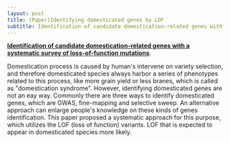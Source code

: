 ```yaml
---
layout: post
title: (Paper)Identifying domesticated genes by LOF
subtitle: Identification of candidate domestication-related genes with a systematic survey of loss-of-function mutations
---
```


[**Identification of candidate domestication-related genes with a systematic survey of loss-of-function mutations**](https://onlinelibrary.wiley.com/doi/pdf/10.1111/tpj.14104). 

Domestication process is caused by human's intervene on variety selection, and therefore domesticated species always harbor a series of phenotypes related to this process, like more grain yield or less branes, which is called as "domestication syndrome". However, identifying domesticated genes are not an eay way. Commonly there are three ways to identify domesticated genes, which are GWAS, fine-mapping and selective sweep. An alternative approach can enlarge people's knowledge on these kinds of genes identification. This paper proposed a systematic approach for this purpose, which utilizes the LOF (loss of function) variants. LOF that is expected to appear in domesticated species more likely.  
